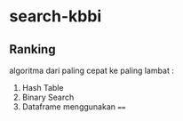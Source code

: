 # search-kbbi

## Ranking
algoritma dari paling cepat ke paling lambat :
1. Hash Table
2. Binary Search
3. Dataframe menggunakan `==`